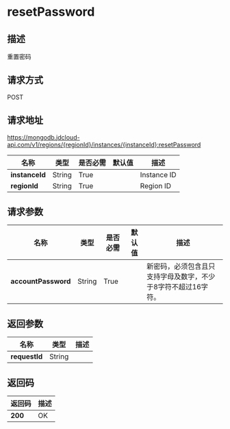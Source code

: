 # resetPassword


## 描述
重置密码

## 请求方式
POST

## 请求地址
https://mongodb.jdcloud-api.com/v1/regions/{regionId}/instances/{instanceId}:resetPassword

|名称|类型|是否必需|默认值|描述|
|---|---|---|---|---|
|**instanceId**|String|True| |Instance ID|
|**regionId**|String|True| |Region ID|

## 请求参数
|名称|类型|是否必需|默认值|描述|
|---|---|---|---|---|
|**accountPassword**|String|True| |新密码，必须包含且只支持字母及数字，不少于8字符不超过16字符。|


## 返回参数
|名称|类型|描述|
|---|---|---|
|**requestId**|String| |



## 返回码
|返回码|描述|
|---|---|
|**200**|OK|
